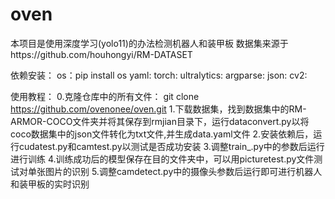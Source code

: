 # oven
本项目是使用深度学习(yolo11)的办法检测机器人和装甲板
数据集来源于https://github.com/houhongyi/RM-DATASET

依赖安装：
os：pip install os
yaml:
torch:
ultralytics:
argparse:
json:
cv2:

使用教程：
0.克隆仓库中的所有文件：
git clone https://github.com/ovenonee/oven.git
1.下载数据集，找到数据集中的RM-ARMOR-COCO文件夹并将其保存到rmjian目录下，运行dataconvert.py以将coco数据集中的json文件转化为txt文件,并生成data.yaml文件
2.安装依赖后，运行cudatest.py和camtest.py以测试是否成功安装
3.调整train_.py中的参数后运行进行训练
4.训练成功后的模型保存在目的文件夹中，可以用picturetest.py文件测试对单张图片的识别
5.调整camdetect.py中的摄像头参数后运行即可进行机器人和装甲板的实时识别
